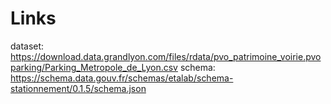 # Links
dataset: https://download.data.grandlyon.com/files/rdata/pvo_patrimoine_voirie.pvoparking/Parking_Metropole_de_Lyon.csv
schema: https://schema.data.gouv.fr/schemas/etalab/schema-stationnement/0.1.5/schema.json